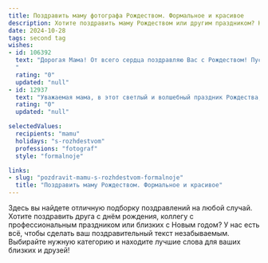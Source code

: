 ```yaml
---
title: Поздравить маму фотографа Рождеством. Формальное и красивое
description: Хотите поздравить маму Рождеством или другим праздником? Наш ИИ создаст незабываемое поздравление, а вы обязательно выделитесь среди других.  
date: 2024-10-28
tags: second tag
wishes:
- id: 106392
  text: "Дорогая Мама! От всего сердца поздравляю Вас с Рождеством! Пусть этот светлый праздник наполнит Ваш дом теплом, уютом и радостью. Желаю Вам крепкого здоровья, неиссякаемого вдохновения в Вашей профессии фотографа и исполнения всех самых заветных желаний.  Пусть каждый новый день будет полон ярких моментов, достойных быть запечатленными Вашим талантливым объективом. С Рождеством!
  "
  rating: "0"
  updated: "null"
- id: 12937
  text: "Уважаемая мама, в этот светлый и волшебный праздник Рождества, я хочу выразить Вам свою искреннюю благодарность за все, что Вы делаете для нас. Ваша профессия фотографа не только украшает нашу жизнь яркими моментами, но и вдохновляет на новые свершения. Пусть в этот Рождественский период Вас окружают любовь, тепло и радость, а каждый новый день приносит в Вашу жизнь новые успехи и счастливые мгновения. С Рождеством Христовым!"
  rating: "0"
  updated: "null"

selectedValues:
  recipients: "mamu"
  holidays: "s-rozhdestvom"
  professions: "fotograf"
  style: "formalnoje"

links:
- slug: "pozdravit-mamu-s-rozhdestvom-formalnoje"
  title: "Поздравить маму Рождеством. Формальное и красивое"
---
```


Здесь вы найдете отличную подборку поздравлений на любой случай.
Хотите поздравить друга с днём рождения, коллегу с профессиональным праздником или близких с Новым годом? У нас есть всё, чтобы сделать ваш поздравительный текст незабываемым. Выбирайте нужную категорию и находите лучшие слова для ваших близких и друзей!
